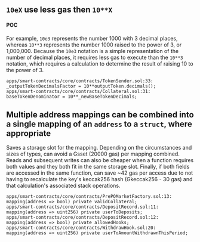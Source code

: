 ## `10eX` use less gas then `10**X`

#### POC
For example, `10e3` represents the number 1000 with 3 decimal places, whereas `10**3` represents the number 1000 raised to the power of 3, or 1,000,000. Because the `10e3` notation is a simple representation of the number of decimal places, it requires less gas to execute than the `10**3` notation, which requires a calculation to determine the result of raising 10 to the power of 3.
```solidity
apps/smart-contracts/core/contracts/TokenSender.sol:33:    _outputTokenDecimalsFactor = 10**outputToken.decimals();
apps/smart-contracts/core/contracts/Collateral.sol:31:    baseTokenDenominator = 10**_newBaseTokenDecimals;
```


## Multiple address mappings can be combined into a single mapping of an `address` to a `struct`, where appropriate

Saves a storage slot for the mapping. Depending on the circumstances and sizes of types, can avoid a Gsset (20000 gas) per mapping combined. Reads and subsequent writes can also be cheaper when a function requires both values and they both fit in the same storage slot. Finally, if both fields are accessed in the same function, can save ~42 gas per access due to not having to recalculate the key's keccak256 hash (Gkeccak256 - 30 gas) and that calculation's associated stack operations.
```solidity
apps/smart-contracts/core/contracts/PrePOMarketFactory.sol:13:  mapping(address => bool) private validCollateral;
apps/smart-contracts/core/contracts/DepositRecord.sol:11:  mapping(address => uint256) private userToDeposits;
apps/smart-contracts/core/contracts/DepositRecord.sol:12:  mapping(address => bool) private allowedHooks;
apps/smart-contracts/core/contracts/WithdrawHook.sol:20:  mapping(address => uint256) private userToAmountWithdrawnThisPeriod;
```
